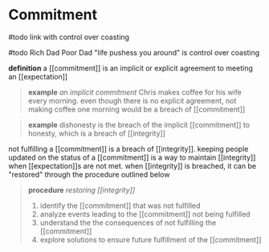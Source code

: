 # Commitment

#todo link with control over coasting

#todo Rich Dad Poor Dad "life pushess you around" is control over coasting

**definition** a [[commitment]] is an implicit or explicit agreement to meeting an [[expectation]]

> **example** _an implicit commitment_ Chris makes coffee for his wife every morning. even though there is no explicit agreement, not making coffee one morning would be a breach of [[commitment]]

> **example** dishonesty is the breach of the implicit [[commitment]] to honesty, which is a breach of [[integrity]]

not fulfilling a [[commitment]] is a breach of [[integrity]]. keeping people updated on the status of a [[commitment]] is a way to maintain [[integrity]] when [[expectation]]s are not met. when [[integrity]] is breached, it can be "restored" through the procedure outlined below

> **procedure** _restoring [[integrity]]_
>
> 1. identify the [[commitment]] that was not fulfilled
> 2. analyze events leading to the [[commitment]] not being fulfilled
> 3. understand the the consequences of not fulfilling the [[commitment]]
> 4. explore solutions to ensure future fulfillment of the [[commitment]]
